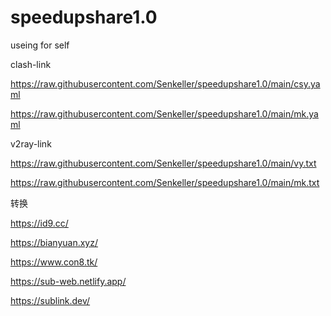 # speedupshare1.0
useing for self


clash-link

https://raw.githubusercontent.com/Senkeller/speedupshare1.0/main/csy.yaml

https://raw.githubusercontent.com/Senkeller/speedupshare1.0/main/mk.yaml

v2ray-link

https://raw.githubusercontent.com/Senkeller/speedupshare1.0/main/vy.txt


https://raw.githubusercontent.com/Senkeller/speedupshare1.0/main/mk.txt




转换

https://id9.cc/

https://bianyuan.xyz/

https://www.con8.tk/

https://sub-web.netlify.app/

https://sublink.dev/
